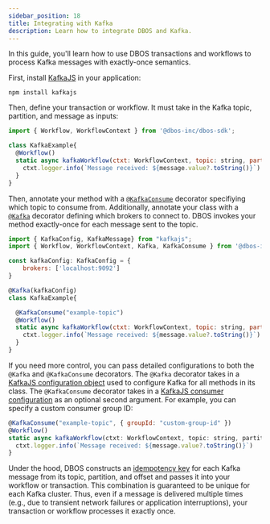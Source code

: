 ```yaml
---
sidebar_position: 18
title: Integrating with Kafka
description: Learn how to integrate DBOS and Kafka.
---
```


In this guide, you'll learn how to use DBOS transactions and workflows to process Kafka messages with exactly-once semantics.

First, install [KafkaJS](https://kafka.js.org/) in your application:

```
npm install kafkajs
```

Then, define your transaction or workflow. It must take in the Kafka topic, partition, and message as inputs:

```javascript
import { Workflow, WorkflowContext } from '@dbos-inc/dbos-sdk';

class KafkaExample{
  @Workflow()
  static async kafkaWorkflow(ctxt: WorkflowContext, topic: string, partition: number, message: KafkaMessage) {
    ctxt.logger.info(`Message received: ${message.value?.toString()}`)
  }
}
```

Then, annotate your method with a [`@KafkaConsume`](../api-reference/decorators.md#kafka-consume) decorator specifiying which topic to consume from.
Additionally, annotate your class with a [`@Kafka`](../api-reference/decorators.md#kafka) decorator defining which brokers to connect to.
DBOS invokes your method exactly-once for each message sent to the topic.

```javascript
import { KafkaConfig, KafkaMessage} from "kafkajs";
import { Workflow, WorkflowContext, Kafka, KafkaConsume } from '@dbos-inc/dbos-sdk';

const kafkaConfig: KafkaConfig = {
    brokers: ['localhost:9092']
}

@Kafka(kafkaConfig)
class KafkaExample{

  @KafkaConsume("example-topic")
  @Workflow()
  static async kafkaWorkflow(ctxt: WorkflowContext, topic: string, partition: number, message: KafkaMessage) {
    ctxt.logger.info(`Message received: ${message.value?.toString()}`)
  }
}
```

If you need more control, you can pass detailed configurations to both the `@Kafka` and `@KafkaConsume` decorators.
The `@Kafka` decorator takes in a [KafkaJS configuration object](https://kafka.js.org/docs/configuration) used to configure Kafka for all methods in its class.
The `@KafkaConsume` decorator takes in a [KafkaJS consumer configuration](https://kafka.js.org/docs/consuming#options) as an optional second argument.
For example, you can specify a custom consumer group ID:

```javascript
@KafkaConsume("example-topic", { groupId: "custom-group-id" })
@Workflow()
static async kafkaWorkflow(ctxt: WorkflowContext, topic: string, partition: number, message: KafkaMessage) {
  ctxt.logger.info(`Message received: ${message.value?.toString()}`)
}
```

Under the hood, DBOS constructs an [idempotency key](./idempotency-tutorial) for each Kafka message from its topic, partition, and offset and passes it into your workflow or transaction.
This combination is guaranteed to be unique for each Kafka cluster.
Thus, even if a message is delivered multiple times (e.g., due to transient network failures or application interruptions), your transaction or workflow processes it exactly once.